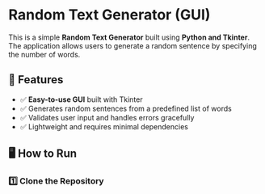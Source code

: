 # Random Text Generator (GUI)

This is a simple **Random Text Generator** built using **Python and Tkinter**.  
The application allows users to generate a random sentence by specifying the number of words.

## 🚀 Features
- ✅ **Easy-to-use GUI** built with Tkinter  
- ✅ Generates random sentences from a predefined list of words  
- ✅ Validates user input and handles errors gracefully  
- ✅ Lightweight and requires minimal dependencies  

## 🖥️ How to Run
### 1️⃣ Clone the Repository
